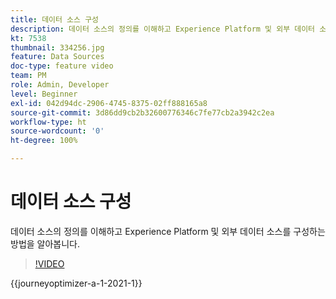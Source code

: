```yaml
---
title: 데이터 소스 구성
description: 데이터 소스의 정의를 이해하고 Experience Platform 및 외부 데이터 소스를 구성하는 방법을 알아봅니다.
kt: 7538
thumbnail: 334256.jpg
feature: Data Sources
doc-type: feature video
team: PM
role: Admin, Developer
level: Beginner
exl-id: 042d94dc-2906-4745-8375-02ff888165a8
source-git-commit: 3d86dd9cb2b32600776346c7fe77cb2a3942c2ea
workflow-type: ht
source-wordcount: '0'
ht-degree: 100%

---
```


# 데이터 소스 구성

데이터 소스의 정의를 이해하고 Experience Platform 및 외부 데이터 소스를 구성하는 방법을 알아봅니다.

>[!VIDEO](https://video.tv.adobe.com/v/334256?quality=12&learn=on)

{{journeyoptimizer-a-1-2021-1}}
